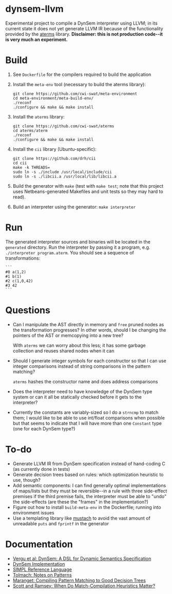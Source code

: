 # dynsem-llvm

Experimental project to compile a DynSem interpreter using LLVM; in its current
state it does not yet generate LLVM IR because of the functionality provided by
the [aterms](https://github.com/cwi-swat/aterms) library. __Disclaimer: this 
is not production code--it is very much an experiment.__

# Build

1. See `Dockerfile` for the compilers required to build the application
2. Install the `meta-env` tool (necessary to build the aterms library):

    ```
    git clone https://github.com/cwi-swat/meta-environment
    cd meta-environment/meta-build-env/
    ./reconf
    ./configure && make && make install
    ```
3. Install the `aterms` library:

    ```
    git clone https://github.com/cwi-swat/aterms
    cd aterms/aterm
    ./reconf
    ./configure && make && make install
    ```

4. Install the `cii` library (Ubuntu-specific):

    ```
    git clone https://github.com/drh/cii
    cd cii
    make -k THREADS=
    sudo ln -s ./include /usr/local/include/cii
    sudo ln -s ./libcii.a /usr/local/lib/libcii.a
    ```

5. Build the generator with `make` (test with `make test`; note that this 
project uses Netbeans-generated Makefiles and unit tests so they may hard to 
read).
6. Build an interpreter using the generator: `make interpreter`

# Run

The generated interpreter sources and binaries will be located in the 
`generated` directory. Run the interpreter by passing it a program, e.g. 
`./interpreter program.aterm`. You should see a sequence of transformations:

    ```
    #0 a(1,2)
    #1 b(1)
    #2 c(1,0,42)
    #3 42
    ```

# Questions

- Can I manipulate the AST directly in memory and `free` pruned nodes as the 
transformation progresses? In other words, should I be changing the pointers of 
the AST or memcopying into a new tree?

    With `aterms` we can worry about this less; it has some garbage collection
    and reuses shared nodes when it can

- Should I generate integer symbols for each constructor so that I can use 
integer comparisons instead of string comparisons in the pattern matching?

    `aterms` hashes the constructor name and does address comparisons

- Does the interpreter need to have knowledge of the DynSem type system or can 
it all be statically checked before it gets to the interpreter?

- Currently the constants are variably-sized so I do a `strncmp` to match them; 
I would like to be able to use int/float comparisons when possible but that 
seems to indicate that I will have more than one `Constant` type (one for each 
DynSem type?)

# To-do

- Generate LLVM IR from DynSem specification instead of hand-coding C (as currently done in tests)
- Generate decision trees based on rules: which optimization heuristic to use, though?
- Add semantic components: I can find generally optimal implementations of maps/lists but they must be reversible--in a rule with three side-effect premises if the third premise fails, the interpreter must be able to "undo" the side-effects (are these the "frames" in the implementation?) 
- Figure out how to install `build-meta-env` in the Dockerfile; running into environment issues
- Use a templating library like [mustach](https://gitlab.com/jobol/mustach) to avoid the vast amount of unreadable `puts` and `fprintf` in the generator

# Documentation

- [Vergu et al: DynSem: A DSL for Dynamic Semantics Specification](http://swerl.tudelft.nl/twiki/pub/Main/TechnicalReports/TUD-SERG-2015-003.pdf)
- [DynSem Implementation](https://github.com/metaborg/dynsem)
- [SIMPL Reference Language](https://github.com/MetaBorgCube/simpl)
- [Tolmach: Notes on Patterns](doc/tolmach-pattern-notes.pdf)
- [Maranget: Compiling Pattern Matching to Good Decision Trees](http://moscova.inria.fr/~maranget/papers/ml05e-maranget.pdf)
- [Scott and Ramsey: When Do Match-Compilation Heuristics Matter?](https://pdfs.semanticscholar.org/b8d1/e3b73db3e6549334cc7c20da060516c3188a.pdf)
